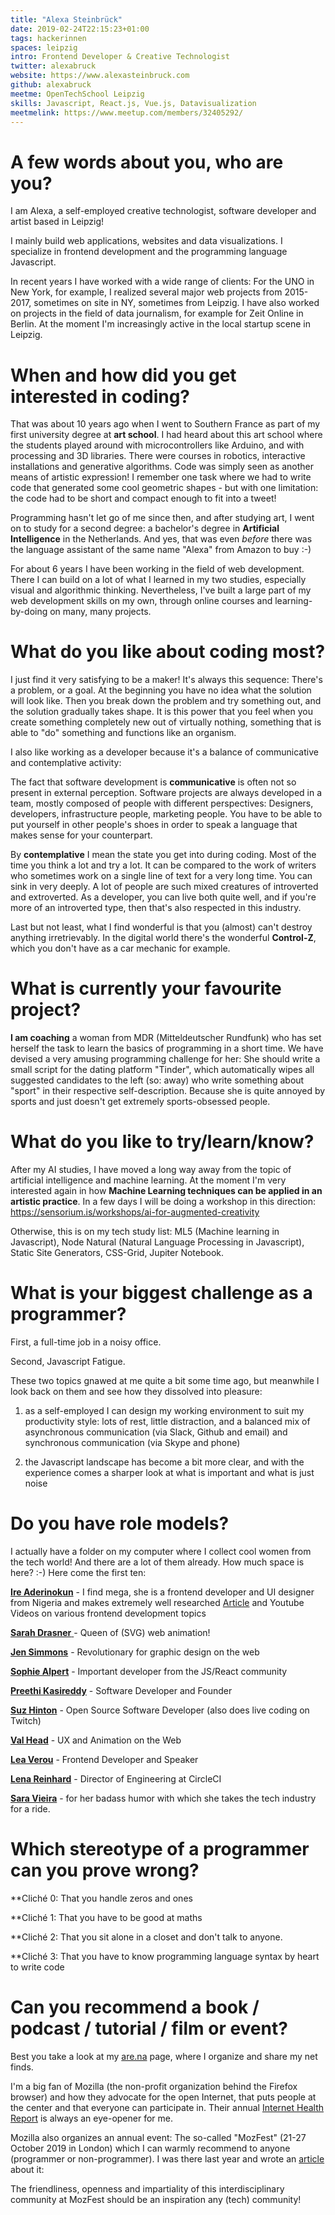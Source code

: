 ```yaml
---
title: "Alexa Steinbrück"
date: 2019-02-24T22:15:23+01:00
tags: hackerinnen
spaces: leipzig
intro: Frontend Developer & Creative Technologist
twitter: alexabruck
website: https://www.alexasteinbruck.com
github: alexabruck
meetme: OpenTechSchool Leipzig
skills: Javascript, React.js, Vue.js, Datavisualization
meetmelink: https://www.meetup.com/members/32405292/
---
```


# A few words about you, who are you?

I am Alexa, a self-employed creative technologist, software developer and artist based in Leipzig!

I mainly build web applications, websites and data visualizations. I specialize in frontend development and the programming language Javascript.

In recent years I have worked with a wide range of clients: For the UNO in New York, for example, I realized several major web projects from 2015-2017, sometimes on site in NY, sometimes from Leipzig. I have also worked on projects in the field of data journalism, for example for Zeit Online in Berlin. At the moment I'm increasingly active in the local startup scene in Leipzig.

# When and how did you get interested in coding?

That was about 10 years ago when I went to Southern France as part of my first university degree at **art school**. I had heard about this art school where the students played around with microcontrollers like Arduino, and with processing and 3D libraries. There were courses in robotics, interactive installations and generative algorithms. Code was simply seen as another means of artistic expression! I remember one task where we had to write code that generated some cool geometric shapes - but with one limitation: the code had to be short and compact enough to fit into a tweet!

Programming hasn't let go of me since then, and after studying art, I went on to study for a second degree: a bachelor's degree in **Artificial Intelligence** in the Netherlands. And yes, that was even _before_ there was the language assistant of the same name "Alexa" from Amazon to buy :-)

For about 6 years I have been working in the field of web development. There I can build on a lot of what I learned in my two studies, especially visual and algorithmic thinking. Nevertheless, I've built a large part of my web development skills on my own, through online courses and learning-by-doing on many, many projects.

# What do you like about coding most?

I just find it very satisfying to be a maker! It's always this sequence: There's a problem, or a goal. At the beginning you have no idea what the solution will look like. Then you break down the problem and try something out, and the solution gradually takes shape. It is this power that you feel when you create something completely new out of virtually nothing, something that is able to "do" something and functions like an organism.

I also like working as a developer because it's a balance of communicative and contemplative activity:

The fact that software development is **communicative** is often not so present in external perception. Software projects are always developed in a team, mostly composed of people with different perspectives: Designers, developers, infrastructure people, marketing people. You have to be able to put yourself in other people's shoes in order to speak a language that makes sense for your counterpart.

By **contemplative** I mean the state you get into during coding. Most of the time you think a lot and try a lot. It can be compared to the work of writers who sometimes work on a single line of text for a very long time. You can sink in very deeply. A lot of people are such mixed creatures of introverted and extroverted. As a developer, you can live both quite well, and if you're more of an introverted type, then that's also respected in this industry.

Last but not least, what I find wonderful is that you (almost) can't destroy anything irretrievably. In the digital world there's the wonderful **Control-Z**, which you don't have as a car mechanic for example.

# What is currently your favourite project?

**I am coaching** a woman from MDR (Mitteldeutscher Rundfunk) who has set herself the task to learn the basics of programming in a short time. We have devised a very amusing programming challenge for her: She should write a small script for the dating platform "Tinder", which automatically wipes all suggested candidates to the left (so: away) who write something about "sport" in their respective self-description. Because she is quite annoyed by sports and just doesn't get extremely sports-obsessed people.

# What do you like to try/learn/know?

After my AI studies, I have moved a long way away from the topic of artificial intelligence and machine learning. At the moment I'm very interested again in how **Machine Learning techniques can be applied in an artistic practice**. In a few days I will be doing a workshop in this direction: https://sensorium.is/workshops/ai-for-augmented-creativity

Otherwise, this is on my tech study list:
ML5 (Machine learning in Javascript), Node Natural (Natural Language Processing in Javascript), Static Site Generators, CSS-Grid, Jupiter Notebook.

# What is your biggest challenge as a programmer?

First, a full-time job in a noisy office.

Second, Javascript Fatigue.

These two topics gnawed at me quite a bit some time ago, but meanwhile I look back on them and see how they dissolved into pleasure:

1. as a self-employed I can design my working environment to suit my productivity style: lots of rest, little distraction, and a balanced mix of asynchronous communication (via Slack, Github and email) and synchronous communication (via Skype and phone)

2. the Javascript landscape has become a bit more clear, and with the experience comes a sharper look at what is important and what is just noise

# Do you have role models?

I actually have a folder on my computer where I collect cool women from the tech world! And there are a lot of them already. How much space is here? :-) Here come the first ten:

<a href="https://www.youtube.com/watch?v=uXV7KwRubwM" target="_blank">**Ire Aderinokun**</a> -
I find mega, she is a frontend developer and UI designer from Nigeria and makes extremely well researched
<a href="https://bitsofco.de/" target="_blank">Article</a> and Youtube Videos on various frontend development topics

<a href="https://sarah.dev/" target="_blank">**Sarah Drasner** </a> - Queen of (SVG) web animation!

<a href="https://www.youtube.com/watch?v=ZNpn7FBp_9U" target="_blank">**Jen Simmons**</a> - Revolutionary for graphic design on the web

<a href="https://twitter.com/sophiebits?lang=en" target="_blank">**Sophie Alpert**</a> - Important developer from the JS/React community

<a href="https://www.youtube.com/watch?v=ANJTuSiMH7E" target="_blank">**Preethi Kasireddy**</a> - Software Developer and Founder

<a href="https://www.youtube.com/watch?time_continue=7&v=hiHr3elQIrY" target="_blank">**Suz Hinton**</a> - Open Source Software Developer (also does live coding on Twitch)

<a href="https://twitter.com/vlh?lang=en" target="_blank">**Val Head**</a> - UX and Animation on the Web

<a href="https://www.youtube.com/watch?v=loj3CLHovt0&list=LLTRt4DlQJgLxqUpDMpX5jOg&index=81&t=3730s" target="_blank">**Lea Verou**</a> - Frontend Developer and Speaker

<a href="https://www.youtube.com/watch?v=zjjvIaYMd0o&list=LLTRt4DlQJgLxqUpDMpX5jOg&index=89&t=0s" target="_blank">**Lena Reinhard**</a> - Director of Engineering at CircleCI

<a href="https://twitter.com/NikkitaFTW?lang=en" target="_blank">**Sara Vieira**</a> -
for her badass humor with which she takes the tech industry for a ride.

# Which stereotype of a programmer can you prove wrong?

\*\*Cliché 0: That you handle zeros and ones

\*\*Cliché 1: That you have to be good at maths

\*\*Cliché 2: That you sit alone in a closet and don't talk to anyone.

\*\*Cliché 3: That you have to know programming language syntax by heart to write code

# Can you recommend a book / podcast / tutorial / film or event?

Best you take a look at my [are.na](https://www.are.na/alexa-steinbruck) page, where I organize and share my net finds.

I'm a big fan of Mozilla (the non-profit organization behind the Firefox browser) and how they advocate for the open Internet, that puts people at the center and that everyone can participate in. Their annual [Internet Health Report](https://blog.mozilla.org/blog/2019/04/23/its-complicated-mozillas-2019-internet-health-report/) is always an eye-opener for me.

Mozilla also organizes an annual event: The so-called "MozFest" (21-27 October 2019 in London) which I can warmly recommend to anyone (programmer or non-programmer). I was there last year and wrote an [article](https://medium.com/@alexasteinbrueck/my-first-mozfest-639bf36775dd) about it:

The friendliness, openness and impartiality of this interdisciplinary community at MozFest should be an inspiration any (tech) community!
